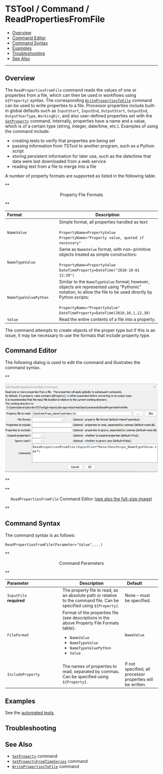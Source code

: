 # TSTool / Command / ReadPropertiesFromFile #

* [Overview](#overview)
* [Command Editor](#command-editor)
* [Command Syntax](#command-syntax)
* [Examples](#examples)
* [Troubleshooting](#troubleshooting)
* [See Also](#see-also)

-------------------------

## Overview ##

The `ReadPropertiesFromFile` command reads the values of one or properties from a file,
which can then be used in workflows using `${Property}` syntax.
The corresponding [`WritePropertiesToFile`](../WritePropertiesToFile/WritePropertiesToFile.md)
command can be used to write properties to a file.
Processor properties include built-in global defaults such as `InputStart`, `InputEnd`,
`OutputStart`, `OutputEnd`, `OutputYearType`, `WorkingDir`,
and also user-defined properties set with the [`SetProperty`](../SetProperty/SetProperty.md) command.
Internally, properties have a name and a value, which is of a certain type
(string, integer, date/time, etc.).  Examples of using the command include:

* creating tests to verify that properties are being set
* passing information from TSTool to another program, such as a Python script
* storing persistent information for later use, such as the date/time that data were last downloaded from a web service
* reading text from a file to merge into a file

A number of property formats are supported as listed in the following table.

**<p style="text-align: center;">
Property File Formats
</p>**

| **Format**&nbsp;&nbsp;&nbsp;&nbsp;&nbsp;&nbsp;&nbsp;&nbsp;&nbsp;&nbsp;&nbsp;&nbsp;&nbsp;&nbsp;&nbsp;&nbsp;&nbsp;&nbsp;&nbsp;&nbsp;&nbsp;&nbsp;&nbsp;&nbsp;&nbsp;&nbsp;&nbsp;&nbsp;&nbsp; | **Description** |
|-----------------------|-----------------|
| `NameValue`           | Simple format, all properties handled as text:<br><br>`PropertyName=PropertyValue`<br>`PropertyName="Property value, quoted if necessary"` |
| `NameTypeValue`       | Same as `NameValue` format, with non-primitive objects treated as simple constructors:<br><br>`PropertyName=PropertyValue`<br>`DateTimeProperty=DateTime("2010-10-01 12:30")`|
| `NameTypeValuePython` | Similar to the `NameTypeValue` format; however, objects are represented using “Pythonic” notation, to allow the file to be used directly by Python scripts:<br><br>`PropertyName="PropertyValue"`<br>`DateTimeProperty=DateTime(2010,10,1,12,30)` |
| `Value`               | Read the entire contents of a file into a property. |

The command attempts to create objects of the proper type but if this is an issue,
it may be necessary to use the formats that include property type.

## Command Editor ##

The following dialog is used to edit the command and illustrates the command syntax.

**<p style="text-align: center;">
![ReadPropertiesFromFile](ReadPropertiesFromFile.png)
</p>**

**<p style="text-align: center;">
`ReadPropertiesFromFile` Command Editor (<a href="../ReadPropertiesFromFile.png">see also the full-size image</a>)
</p>**

## Command Syntax ##

The command syntax is as follows:

```text
ReadPropertiesFromFile(Parameter="Value",...)
```
**<p style="text-align: center;">
Command Parameters
</p>**

| **Parameter**&nbsp;&nbsp;&nbsp;&nbsp;&nbsp;&nbsp;&nbsp;&nbsp;&nbsp;&nbsp;&nbsp;&nbsp;&nbsp;&nbsp;&nbsp;&nbsp;&nbsp;&nbsp;&nbsp;&nbsp;&nbsp;&nbsp;&nbsp;&nbsp;&nbsp;&nbsp; | **Description** | **Default**&nbsp;&nbsp;&nbsp;&nbsp;&nbsp;&nbsp;&nbsp;&nbsp;&nbsp;&nbsp; |
| --------------|-----------------|----------------- |
|`InputFile`<br>**required**|The property file to read, as an absolute path or relative to the command file.  Can be specified using `${Property}`.|None – must be specified.|
|`FileFormat`|Format of the properties file (see descriptions in the above Property File Formats table):<ul><li>`NameValue`</li><li>`NameTypeValue`</li><li>`NameTypeValuePython`</li><li>`Value`</li></ul>|`NameValue`|
|`IncludeProperty`|The names of properties to read, separated by commas.  Can be specified using `${Property}`.|If not specified, all processor properties will be written.|

## Examples ##

See the [automated tests](https://github.com/OpenCDSS/cdss-app-tstool-test/tree/master/test/commands/ReadPropertiesFromFile).

## Troubleshooting ##

## See Also ##

* [`SetProperty`](../SetProperty/SetProperty.md) command
* [`SetPropertyFromTimeSeries`](../SetPropertyFromTimeSeries/SetPropertyFromTimeSeries.md) command
* [`WritePropertiesToFile`](../WritePropertiesToFile/WritePropertiesToFile.md) command
